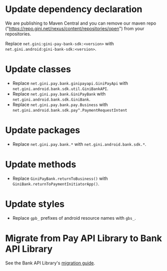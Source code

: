 # Update dependency declaration

We are publishing to Maven Central and you can remove our maven repo ("https://repo.gini.net/nexus/content/repositories/open") from your repositories.

Replace `net.gini:gini-pay-bank-sdk:<version>` with `net.gini.android:gini-bank-sdk:<version>`.

# Update classes

* Replace `net.gini.pay.bank.ginipayapi.GiniPayApi` with `net.gini.android.bank.sdk.util.GiniBankAPI`.
* Replace `net.gini.pay.bank.GiniPayBank` with `net.gini.android.bank.sdk.GiniBank`.
* Replace `net.gini.pay.bank.pay.Business` with `net.gini.android.bank.sdk.pay^.PaymentRequestIntent`

# Update packages

* Replace `net.gini.pay.bank.*` with `net.gini.android.bank.sdk.*`.

# Update methods

* Replace `GiniPayBank.returnToBusiness()` with `GiniBank.returnToPaymentInitiatorApp()`.

# Update styles

* Replace `gpb_` prefixes of android resource names with `gbs_`.

# Migrate from Pay API Library to Bank API Library

See the Bank API Library's [migration guide](../bank-api-library/migrate-from-pay-api-lib.md).
